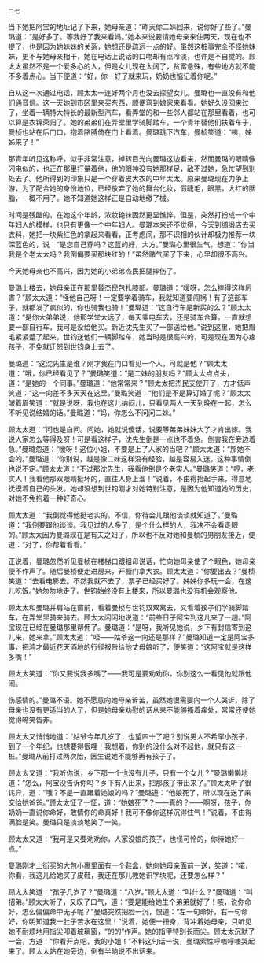     二七 

   当下她把阿宝的地址记了下来，她母亲道：“昨天你二妹回来，说你好了些了。”曼璐道：“是好多了。等我好了我来看妈。”她本来说要请她母亲来住两天，现在也不提了，也是因为她妹妹的关系，她想还是疏远一点的好。虽然这桩事完全不怪她妹妹，更不与她母亲相干，她在电话上说话的口吻却有点冷淡，也许是不自觉的。顾太太虽然不是一个爱多心的人，但是女儿现在太阔了，贫富悬殊，有些地方就不能不多着点心。当下便道：“好，你一好了就来玩，奶奶也惦记着你呢。”

   自从这一次通过电话，顾太太一连好两个月也没去探望女儿。曼璐也一直没有和他们通音信。这一天她到市区里来买东西，顺便弯到娘家来看看。她好久没回来过了，坐着一辆特大特长的最新型汽车，看弄堂的和一些邻人都站在那里看着，也可以算是衣锦荣归了。她的弟弟们在弄堂里学骑脚踏车，一个青年替他们扶着车子，曼桢也站在后门口，抱着胳膊倚在门上看着。曼璐跳下汽车，曼桢笑道：“咦，姊姊来了！”

   那青年听见这称呼，似乎非常注意，掉转目光向曼璐这边看来，然而曼璐的眼睛像闪电似的，也正在那里打量着他，他的眼神没有她那样足，敌不过她，急忙望到别处去了。他所得到的印象只是一个穿着皮大衣的中年太太。原来曼璐现在力争上游，为了配合她的身份地位，已经放弃了她的舞台化妆，假睫毛，眼黑，大红的胭脂，一概不用了。她不知道她这样正是自动地缴了械。

   时间是残酷的，在她这个年龄，浓妆艳抹固然更显憔悴，但是，突然打扮成一个中年妇人的模样，也只有更像一个中年妇人。曼璐本来还不觉得，今天到绸缎店去买衣料，她把一块紫红色的拿起来看看，正考虑间，那不识相的伙计却极力推荐一块深蓝色的，说：“是您自己穿吗？这蓝的好，大方。”曼璐心里很生气，想道：“你当我是个老太太吗？我倒偏要买那块红的！”虽然赌气买了下来，心里却很不高兴。

   今天她母亲也不高兴，因为她的小弟弟杰民把腿摔伤了。

   曼璐上楼去，她母亲正在那里替杰民包扎膝部。曼璐道：“嗳呀，怎么摔得这样厉害？”顾太太道：“怪他自己呀！一定要学着骑车，我就知道要闯祸！有了这部车子，就都发了疯似的，你也骑我也骑！”曼璐道：“这自行车是新买的么？”顾太太道：“是你大弟弟说，他那学堂太远了，每天乘电车去，还是骑车合算。一直就想要一部自行车，我可是没给他买。新近沈先生买了一部送给他。”说到这里，她把眉毛紧紧蹙了起来。世钧送他们一辆脚踏车，她当时是很高兴的，可是现在因为心疼孩子，不免就迁怒到世钧身上去了。

   曼璐道：“这沈先生是谁？刚才我在门口看见一个人，可就是他？”顾太太道：“哦，你已经看见了？”曼璐笑道：“是二妹的朋友吗？”顾太太点点头，道：“是她的一个同事。”曼璐道：“他常常来？”顾太太把杰民支使开了，方才低声笑道：“这一向差不多天天在这里。”曼璐笑道：“他们是不是算订婚了呢？”顾太太皱着眉笑道：“就是说呀，我也在这儿纳闷儿，只看见两人一天到晚在一起，怎么不听见说结婚的话。”曼璐道：“妈，你怎么不问问二妹。”

   顾太太道：“问也是白问。问她，她就说傻话，说要等弟弟妹妹大了才肯出嫁。我说人家怎么等得及呀！可是看这样子，沈先生倒是一点也不着急。倒害我在旁边着急。”曼璐忽道：“嗳呀！这位小姐，不要是上了人家的当吧？”顾太太道：“那她不会的。”曼璐道：“你别说，越是像二妹这样没有经验，越是容易入迷。这种事情倒也说不定。”顾太太道：“不过那沈先生，我看他倒是个老实人。”曼璐笑道：“哼，老实人！我看他那双眼睛挺坏的，直往人身上溜！”说着，不由得抬起手来，得意地抚摸着自己的头发。她却没想到世钧刚才对她特别注意，是因为他知道她的历史，对她不免抱着一种好奇心。

   顾太太道：“我倒觉得他挺老实的。不信，你待会儿跟他谈谈就知道了。”曼璐道：“我倒要跟他谈谈。我见过的人多了，是个什么样的人，我决不会看走眼的。”顾太太因为曼璐现在是有夫之妇了，所以也不反对她和曼桢的男朋友接近，便道：“对了，你帮着看看。”

   正说着，曼璐忽然听见曼桢在楼梯口跟祖母说话，忙向她母亲使了个眼色，她母亲便不作声了。随后曼桢便走进房来，开橱门拿大衣。顾太太道：“你要出去？”曼桢笑道：“去看电影去。不然我就不去了，票子已经买好了。姊姊你多玩一会，在这儿吃饭。”她匆匆地走了。世钧始终没有上楼来，所以曼璐也没有机会观察他。

   顾太太和曼璐并肩站在窗前，看着曼桢与世钧双双离去，又看着孩子们学骑脚踏车，在弄堂里骑来骑去。顾太太闲闲地说道：“前些日子阿宝到这儿来了一趟。”阿宝现在已经在曼璐那里帮佣了。曼璐道：“是呀，我听见她说，乡下有封信寄到这儿来，她来拿。”顾太太道：“唔——姑爷这一向还是那样？”曼璐知道一定是阿宝多事，把鸿才最近花天酒地的行径报告给他丈母娘听了，便笑道：“这阿宝就是这样多嘴！”

   顾太太笑道：“你又要说我多嘴了——我可是要劝劝你，你别这么一看见他就跟他闹。

   伤感情的。”曼璐不语。她不愿意向她母亲诉苦，虽然她很需要向一个人哭诉，除了母亲也没有更适当的人了，但是她母亲劝慰的话从来不能够搔着痒处，常常还使她觉得啼笑皆非。

   顾太太又悄悄地道：“姑爷今年几岁了，也望四十了吧？别说男人不希罕小孩子，到了一个年纪，也想要得很哩！我想着，你别的没什么对不起他，就只有这一桩。”曼璐从前打过两次胎，医生说她不能够再有孩子了。

   顾太太又道：“我听你说，乡下那一个也没有儿子，只有一个女儿？”曼璐懒懒地道：“怎么，阿宝没告诉你吗？乡下有人出来，把那孩子带出来了。”顾太太听了很诧异，道：“哦？不是一直跟着她娘的吗？”曼璐道：“他娘死了，所以现在送了来交给她爸爸。”顾太太怔了一怔，道：“她娘死了？——真的？——啊呀，孩子，你奶奶一直说你命好，敢情你的命真好！我可不像你这样沉得住气！”说着，不由得满脸是笑。曼璐只是淡淡地笑了一笑。

   顾太太又道：“我可是又要劝劝你，人家没娘的孩子，也怪可怜的，你待她好一点。”

   曼璐刚才上街买的大包小裹里面有一个鞋盒，她向她母亲面前一送，笑道：“喏，你看，我这儿给她买了皮鞋，我还在那儿教她识字块呢，还要怎么样？”

   顾太太笑道：“孩子几岁了？”曼璐道：“八岁。”顾太太道：“叫什么？”曼璐道：“叫招弟。”顾太太听了，又叹了口气，道：“要是能给她生个弟弟就好了！咳，说你命好，怎么偏偏命中无子呢？”曼璐突然把脸一沉，恨道：“左一句命好，右一句命好，你明知道我一肚子苦水在这里！”说着，她便一扭身，背冲着她母亲，只听见她不耐烦地用指尖叩着玻璃窗，“的的”作声。她的指甲特别长而尖。顾太太沉默了一会，方道：“你看开点吧，我的小姐！”不料这句话一说，曼璐索性呼嗤呼嗤哭起来了。顾太太站在她旁边，倒有半晌说不出话来。

